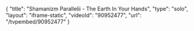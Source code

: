 {
    "title": "Shamanizm Parallelii - The Earth In Your Hands",
    "type": "solo",
    "layout": "iframe-static",
    "videoId": "90952477",
    "url": "\/tvpembed\/90952477"
}